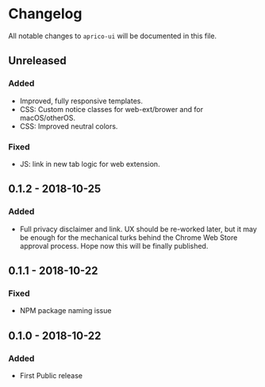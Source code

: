 # Changelog
All notable changes to `aprico-ui` will be documented in this file.

## Unreleased 
### Added
- Improved, fully responsive templates.
- CSS: Custom notice classes for web-ext/brower and for macOS/otherOS.
- CSS: Improved neutral colors.

### Fixed
- JS: link in new tab logic for web extension.

## 0.1.2 - 2018-10-25
### Added
- Full privacy disclaimer and link. UX should be re-worked later, but it may be enough for the mechanical turks behind the Chrome Web Store approval process. Hope now this will be finally published.

## 0.1.1 - 2018-10-22
### Fixed
- NPM package naming issue

## 0.1.0 - 2018-10-22
### Added
- First Public release
